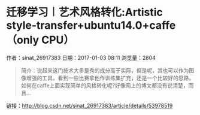 # 迁移学习︱艺术风格转化:Artistic style-transfer+ubuntu14.0+caffe（only CPU）
作者：sinat_26917383
日期：2017-01-03 08:11
浏览量：2804
> 简介：说起来这门技术大多是秀的成分高于实际，但是呢，其也可以作为图像增强的工具，看到一些比赛拿他作训练集扩充，还是一个比较好的思路。如何在caffe上面实现简单的风格转化呢?好像网上的博文都没有说清楚，而且...

 链接：http://blog.csdn.net/sinat_26917383/article/details/53978519
